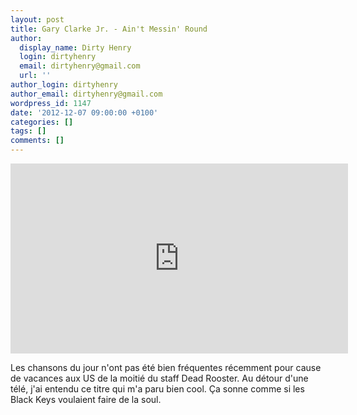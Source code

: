 ```yaml
---
layout: post
title: Gary Clarke Jr. - Ain't Messin' Round
author:
  display_name: Dirty Henry
  login: dirtyhenry
  email: dirtyhenry@gmail.com
  url: ''
author_login: dirtyhenry
author_email: dirtyhenry@gmail.com
wordpress_id: 1147
date: '2012-12-07 09:00:00 +0100'
categories: []
tags: []
comments: []
---
```

<iframe width="540" height="304" src="http://www.youtube.com/embed/fyBem5-Bfpg" frameborder="0" allowfullscreen></iframe>

Les chansons du jour n'ont pas été bien fréquentes récemment pour cause de vacances aux US de la moitié du staff Dead Rooster. Au détour d'une télé, j'ai entendu ce titre qui m'a paru bien cool. Ça sonne comme si les Black Keys voulaient faire de la soul.
